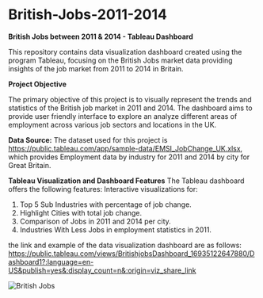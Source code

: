 # British-Jobs-2011-2014
**British Jobs between 2011 & 2014 - Tableau Dashboard**

This repository contains data visualization dashboard created using the program Tableau, focusing on the British Jobs market data providing insights of the job market from 2011 to 2014 in Britain.

**Project Objective**

The primary objective of this project is to visually represent the trends and statistics of the British job market in 2011 and 2014. The dashboard aims to provide user friendly interface to explore an analyze different areas of employment across various job sectors and locations in the UK.


**Data Source:**
The dataset used for this project is https://public.tableau.com/app/sample-data/EMSI_JobChange_UK.xlsx, which provides Employment data by industry for 2011 and 2014 by city for Great Britain. 

**Tableau Visualization and Dashboard Features**
The Tableau dashboard offers the following features:
Interactive visualizations for:
1) Top 5 Sub Industries with percentage of job change.
2) Highlight Cities with total job change.
3) Comparison of Jobs in 2011 and 2014 per city.
4) Industries With Less Jobs in employment statistics in 2011.

the link and example of the data visualization dashboard are as follows:
https://public.tableau.com/views/BritishjobsDashboard_16935122647880/Dashboard1?:language=en-US&publish=yes&:display_count=n&:origin=viz_share_link

![British Jobs](https://github.com/Vidhisha015/British-Jobs-2011-2014/assets/142215081/7b83f095-23d4-4f6f-8848-66ebe9bda399)

